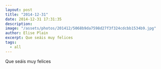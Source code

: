 ```yaml
---
layout: post
title: "2014-12-31"
date: 2014-12-31 17:31:35
description: 
image: "/assets/photos/201412/5068b9da7598d27f3f324cdcbb1534b9.jpg"
author: Elise Plain
excerpt: Que seáis muy felices
tags: 
  - all
---
```


Que seáis muy felices
<p></p>
